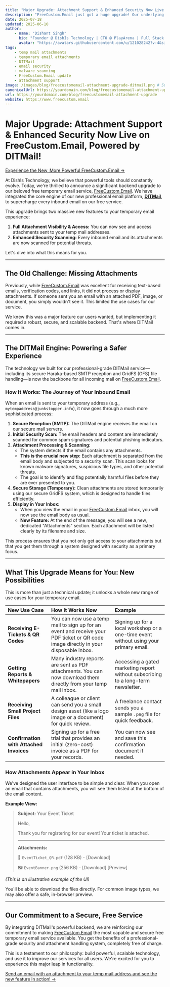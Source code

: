```yaml
---
title: "Major Upgrade: Attachment Support & Enhanced Security Now Live on FreeCustom.Email, Powered by DITMail!"
description: "FreeCustom.Email just got a huge upgrade! Our underlying engine is now powered by DITMail, bringing enhanced security scanning and full attachment support to your temporary emails. See your attachments safely!"
date: 2025-07-18
updated: 2025-06-10
author:
    - name: "Dishant Singh"
      bio: "Founder @ DishIs Technology | CTO @ PlayArena | Full Stack & Python Developer | ML/ DL Developer | Problem Solver | Math & Science Teacher"
      avatar: "https://avatars.githubusercontent.com/u/121028242?v-4&size=64"
tags:
    - temp mail attachments
    - temporary email attachments
    - DITMail
    - email security
    - malware scanning
    - FreeCustom.Email update
    - attachment support
image: /images/blog/freecustomemail-attachment-upgrade-ditmail.png # Suggest: An email icon with a paperclip and a security shield.
canonicalUrl: https://yourdomain.com/blog/freecustomemail-attachment-upgrade
url: https://yourdomain.com/blog/freecustomemail-attachment-upgrade
website: https://www.freecustom.email
---
```


# Major Upgrade: Attachment Support & Enhanced Security Now Live on FreeCustom.Email, Powered by DITMail!

[Experience the New, More Powerful FreeCustom.Email →](https://www.freecustom.email)

At DishIs Technology, we believe that powerful tools should constantly evolve. Today, we're thrilled to announce a significant backend upgrade to our beloved free temporary email service, [FreeCustom.Email](https://www.freecustom.email). We have integrated the core engine of our new professional email platform, **[DITMail](https://pro.freecustom.email)**, to supercharge every inbound email on our free service.

This upgrade brings two massive new features to your temporary email experience:
1.  **Full Attachment Visibility & Access:** You can now see and access attachments sent to your temp mail addresses.
2.  **Enhanced Security Scanning:** Every inbound email and its attachments are now scanned for potential threats.

Let's dive into what this means for you.

---

## The Old Challenge: Missing Attachments

Previously, while [FreeCustom.Email](https://www.freecustom.email) was excellent for receiving text-based emails, verification codes, and links, it did not process or display attachments. If someone sent you an email with an attached PDF, image, or document, you simply wouldn't see it. This limited the use cases for our service.

We knew this was a major feature our users wanted, but implementing it required a robust, secure, and scalable backend. That's where DITMail comes in.

---

## The DITMail Engine: Powering a Safer Experience

The technology we built for our professional-grade DITMail service—including its secure Haraka-based SMTP reception and GridFS (GFS) file handling—is now the backbone for all incoming mail on [FreeCustom.Email](https://www.freecustom.email).

### How It Works: The Journey of Your Inbound Email

When an email is sent to your temporary address (e.g., `mytempaddress@junkstopper.info`), it now goes through a much more sophisticated process:

1.  **Secure Reception (SMTP):** The DITMail engine receives the email on our secure mail servers.
2.  **Initial Security Scan:** The email headers and content are immediately scanned for common spam signatures and potential phishing indicators.
3.  **Attachment Processing & Scanning:**
    *   The system detects if the email contains any attachments.
    *   **This is the crucial new step:** Each attachment is separated from the email body and subjected to a security scan. This scan looks for known malware signatures, suspicious file types, and other potential threats.
    *   The goal is to identify and flag potentially harmful files before they are ever presented to you.
4.  **Secure Storage (Temporary):** Clean attachments are stored temporarily using our secure GridFS system, which is designed to handle files efficiently.
5.  **Display in Your Inbox:**
    *   When you view the email in your [FreeCustom.Email](https://www.freecustom.email) inbox, you will now see the email body as usual.
    *   **New Feature:** At the end of the message, you will see a new, dedicated "Attachments" section. Each attachment will be listed clearly by its filename and size.

This process ensures that you not only get access to your attachments but that you get them through a system designed with security as a primary focus.

---

## What This Upgrade Means for You: New Possibilities

This is more than just a technical update; it unlocks a whole new range of use cases for your temporary email.

| New Use Case | How It Works Now | Example |
| :--- | :--- | :--- |
| **Receiving E-Tickets & QR Codes** | You can now use a temp mail to sign up for an event and receive your PDF ticket or QR code image directly in your disposable inbox. | Signing up for a local workshop or a one-time event without using your primary email. |
| **Getting Reports & Whitepapers** | Many industry reports are sent as PDF attachments. You can now download them directly from your temp mail inbox. | Accessing a gated marketing report without subscribing to a long-term newsletter. |
| **Receiving Small Project Files** | A colleague or client can send you a small design asset (like a logo image or a document) for quick review. | A freelance contact sends you a sample `.png` file for quick feedback. |
| **Confirmation with Attached Invoices** | Signing up for a free trial that provides an initial (zero-cost) invoice as a PDF for your records. | You can now see and save this confirmation document if needed. |

### How Attachments Appear in Your Inbox

We've designed the user interface to be simple and clear. When you open an email that contains attachments, you will see them listed at the bottom of the email content.

**Example View:**

> **Subject:** Your Event Ticket
>
> Hello,
>
> Thank you for registering for our event! Your ticket is attached.
>
> ---
>
> **Attachments:**
>
> 📄 `EventTicket_QR.pdf` (128 KB) - [Download]
>
> 🖼️ `EventBanner.png` (256 KB) - [Download] [Preview]

*(This is an illustrative example of the UI)*

You'll be able to download the files directly. For common image types, we may also offer a safe, in-browser preview.

---

## Our Commitment to a Secure, Free Service

By integrating DITMail's powerful backend, we are reinforcing our commitment to making [FreeCustom.Email](https://www.freecustom.email) the most capable and secure free temporary email service available. You get the benefits of a professional-grade security and attachment handling system, completely free of charge.

This is a testament to our philosophy: build powerful, scalable technology, and use it to improve our services for all users. We're excited for you to experience this major leap in functionality.

[Send an email with an attachment to your temp mail address and see the new feature in action! →](https://www.freecustom.email)